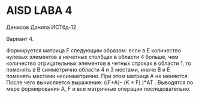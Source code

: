# AISD LABA 4
Денисов Данила ИСТбд-12

Вариант 4.

Формируется матрица F следующим образом: если в Е количество нулевых элементов в нечетных столбцах в области 4 больше, чем количество отрицательных  элементов в четных строках в области 1, то поменять в В симметрично области 4 и 3 местами, иначе В и Е поменять местами несимметрично. При этом матрица А не меняется. После чего вычисляется выражение: ((F+A)– (K * F) )*AT . Выводятся по мере формирования А, F и все матричные операции последовательно.
